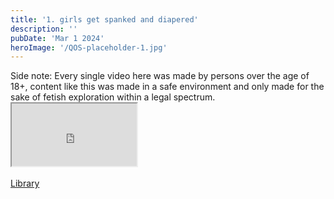 ```yaml
---
title: '1. girls get spanked and diapered'
description: ''
pubDate: 'Mar 1 2024'
heroImage: '/QOS-placeholder-1.jpg'
---
```

<div class="video_paragraph_header"> Side note: Every single video here was made by persons over the age of 18+, content like this was made in a safe environment and only made for the sake of fetish exploration within a legal spectrum.</div>

<iframe src="https://drive.google.com/file/d/17Pp4ZXQnuWIVUpMgr1y9JKYrICyvu3iY/preview" width="200" height="100" allow="autoplay" allowfullscreen="allowfullscreen"></iframe>

<!---• White camgirls 1st time doing raceplay, she was nervous but you could tell she was into it.--->
<br>
<br>
<a class="read_more" href="/blog">Library</a>